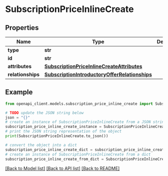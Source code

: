 # SubscriptionPriceInlineCreate


## Properties

Name | Type | Description | Notes
------------ | ------------- | ------------- | -------------
**type** | **str** |  | 
**id** | **str** |  | [optional] 
**attributes** | [**SubscriptionPriceInlineCreateAttributes**](SubscriptionPriceInlineCreateAttributes.md) |  | [optional] 
**relationships** | [**SubscriptionIntroductoryOfferRelationships**](SubscriptionIntroductoryOfferRelationships.md) |  | [optional] 

## Example

```python
from openapi_client.models.subscription_price_inline_create import SubscriptionPriceInlineCreate

# TODO update the JSON string below
json = "{}"
# create an instance of SubscriptionPriceInlineCreate from a JSON string
subscription_price_inline_create_instance = SubscriptionPriceInlineCreate.from_json(json)
# print the JSON string representation of the object
print(SubscriptionPriceInlineCreate.to_json())

# convert the object into a dict
subscription_price_inline_create_dict = subscription_price_inline_create_instance.to_dict()
# create an instance of SubscriptionPriceInlineCreate from a dict
subscription_price_inline_create_from_dict = SubscriptionPriceInlineCreate.from_dict(subscription_price_inline_create_dict)
```
[[Back to Model list]](../README.md#documentation-for-models) [[Back to API list]](../README.md#documentation-for-api-endpoints) [[Back to README]](../README.md)


